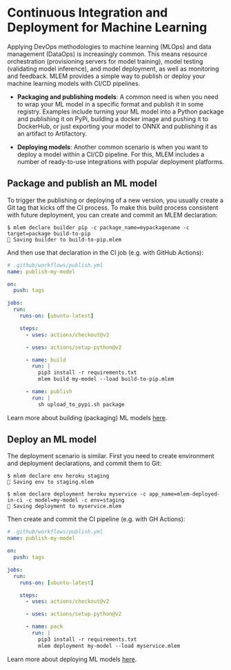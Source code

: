 # Continuous Integration and Deployment for Machine Learning

Applying DevOps methodologies to machine learning (MLOps) and data management
(DataOps) is increasingly common. This means resource orchestration
(provisioning servers for model training), model testing (validating model
inference), and model deployment, as well as monitoring and feedback. MLEM
provides a simple way to publish or deploy your machine learning models with
CI/CD pipelines.

- **Packaging and publishing models**: A common need is when you need to wrap
  your ML model in a specific format and publish it in some registry. Examples
  include turning your ML model into a Python package and publishing it on PyPi,
  building a docker image and pushing it to DockerHub, or just exporting your
  model to ONNX and publishing it as an artifact to Artifactory.

- **Deploying models**: Another common scenario is when you want to deploy a
  model within a CI/CD pipeline. For this, MLEM includes a number of
  ready-to-use integrations with popular deployment platforms.

## Package and publish an ML model

To trigger the publishing or deploying of a new version, you usually create a
Git tag that kicks off the CI process. To make this build process consistent
with future deployment, you can create and commit an MLEM declaration:

```cli
$ mlem declare builder pip -c package_name=mypackagename -c target=package build-to-pip
💾 Saving builder to build-to-pip.mlem
```

And then use that declaration in the CI job (e.g. with GitHub Actions):

```yaml
# .github/workflows/publish.yml
name: publish-my-model

on:
  push: tags

jobs:
  run:
    runs-on: [ubuntu-latest]

    steps:
      - uses: actions/checkout@v2

      - uses: actions/setup-python@v2

      - name: build
        run: |
          pip3 install -r requirements.txt
          mlem build my-model --load build-to-pip.mlem

      - name: publish
        run: |
          sh upload_to_pypi.sh package
```

Learn more about building (packaging) ML models
[here](/doc/get-started/building).

## Deploy an ML model

The deployment scenario is similar. First you need to create environment and
deployment declarations, and commit them to Git:

```cli
$ mlem declare env heroku staging
💾 Saving env to staging.mlem

$ mlem declare deployment heroku myservice -c app_name=mlem-deployed-in-ci -c model=my-model -c env=staging
💾 Saving deployment to myservice.mlem
```

Then create and commit the CI pipeline (e.g. with GH Actions):

```yaml
# .github/workflows/publish.yml
name: publish-my-model

on:
  push: tags

jobs:
  run:
    runs-on: [ubuntu-latest]

    steps:
      - uses: actions/checkout@v2

      - uses: actions/setup-python@v2

      - name: pack
        run: |
          pip3 install -r requirements.txt
          mlem deployment my-model --load myservice.mlem
```

Learn more about deploying ML models [here](/doc/get-started/deploying).
